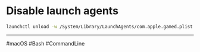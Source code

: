 # Disable launch agents

```bash
launchctl unload -w /System/Library/LaunchAgents/com.apple.gamed.plist
```

---

#macOS #Bash #CommandLine